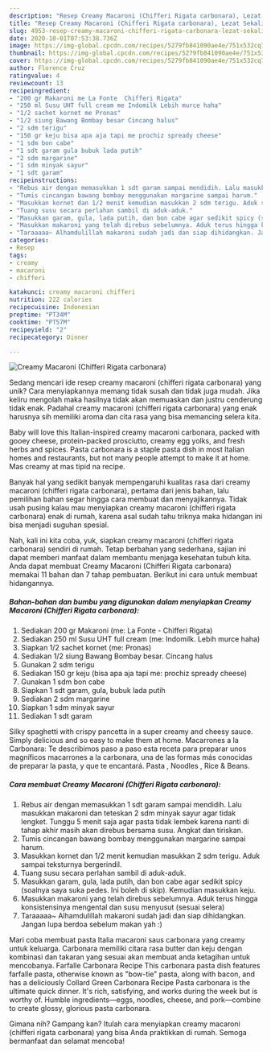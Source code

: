 ```yaml
---
description: "Resep Creamy Macaroni (Chifferi Rigata carbonara), Lezat Sekali"
title: "Resep Creamy Macaroni (Chifferi Rigata carbonara), Lezat Sekali"
slug: 4953-resep-creamy-macaroni-chifferi-rigata-carbonara-lezat-sekali
date: 2020-10-01T07:53:38.736Z
image: https://img-global.cpcdn.com/recipes/5279fb841090ae4e/751x532cq70/creamy-macaroni-chifferi-rigata-carbonara-foto-resep-utama.jpg
thumbnail: https://img-global.cpcdn.com/recipes/5279fb841090ae4e/751x532cq70/creamy-macaroni-chifferi-rigata-carbonara-foto-resep-utama.jpg
cover: https://img-global.cpcdn.com/recipes/5279fb841090ae4e/751x532cq70/creamy-macaroni-chifferi-rigata-carbonara-foto-resep-utama.jpg
author: Florence Cruz
ratingvalue: 4
reviewcount: 13
recipeingredient:
- "200 gr Makaroni me La Fonte  Chifferi Rigata"
- "250 ml Susu UHT full cream me Indomilk Lebih murce haha"
- "1/2 sachet kornet me Pronas"
- "1/2 siung Bawang Bombay besar Cincang halus"
- "2 sdm terigu"
- "150 gr keju bisa apa aja tapi me prochiz spready cheese"
- "1 sdm bon cabe"
- "1 sdt garam gula bubuk lada putih"
- "2 sdm margarine"
- "1 sdm minyak sayur"
- "1 sdt garam"
recipeinstructions:
- "Rebus air dengan memasukkan 1 sdt garam sampai mendidih. Lalu masukkan makaroni dan teteskan 2 sdm minyak sayur agar tidak lengket. Tunggu 5 menit saja agar pasta tidak lembek karena nanti di tahap akhir masih akan direbus bersama susu. Angkat dan tiriskan."
- "Tumis cincangan bawang bombay menggunakan margarine sampai harum."
- "Masukkan kornet dan 1/2 menit kemudian masukkan 2 sdm terigu. Aduk sampai teksturnya bergerindil."
- "Tuang susu secara perlahan sambil di aduk-aduk."
- "Masukkan garam, gula, lada putih, dan bon cabe agar sedikit spicy (soalnya saya suka pedes. Ini boleh di skip). Kemudian masukkan keju."
- "Masukkan makaroni yang telah direbus sebelumnya. Aduk terus hingga konsistensinya mengental dan susu menyusut (sesuai selera)"
- "Taraaaaa~ Alhamdulillah makaroni sudah jadi dan siap dihidangkan. Jangan lupa berdoa sebelum makan yah :)"
categories:
- Resep
tags:
- creamy
- macaroni
- chifferi

katakunci: creamy macaroni chifferi 
nutrition: 222 calories
recipecuisine: Indonesian
preptime: "PT34M"
cooktime: "PT57M"
recipeyield: "2"
recipecategory: Dinner

---
```



![Creamy Macaroni (Chifferi Rigata carbonara)](https://img-global.cpcdn.com/recipes/5279fb841090ae4e/751x532cq70/creamy-macaroni-chifferi-rigata-carbonara-foto-resep-utama.jpg)

Sedang mencari ide resep creamy macaroni (chifferi rigata carbonara) yang unik? Cara menyiapkannya memang tidak susah dan tidak juga mudah. Jika keliru mengolah maka hasilnya tidak akan memuaskan dan justru cenderung tidak enak. Padahal creamy macaroni (chifferi rigata carbonara) yang enak harusnya sih memiliki aroma dan cita rasa yang bisa memancing selera kita.

Baby will love this Italian-inspired creamy macaroni carbonara, packed with gooey cheese, protein-packed prosciutto, creamy egg yolks, and fresh herbs and spices. Pasta carbonara is a staple pasta dish in most Italian homes and restaurants, but not many people attempt to make it at home. Mas creamy at mas tipid na recipe.

Banyak hal yang sedikit banyak mempengaruhi kualitas rasa dari creamy macaroni (chifferi rigata carbonara), pertama dari jenis bahan, lalu pemilihan bahan segar hingga cara membuat dan menyajikannya. Tidak usah pusing kalau mau menyiapkan creamy macaroni (chifferi rigata carbonara) enak di rumah, karena asal sudah tahu triknya maka hidangan ini bisa menjadi suguhan spesial.


Nah, kali ini kita coba, yuk, siapkan creamy macaroni (chifferi rigata carbonara) sendiri di rumah. Tetap berbahan yang sederhana, sajian ini dapat memberi manfaat dalam membantu menjaga kesehatan tubuh kita. Anda dapat membuat Creamy Macaroni (Chifferi Rigata carbonara) memakai 11 bahan dan 7 tahap pembuatan. Berikut ini cara untuk membuat hidangannya.

<!--inarticleads1-->

##### Bahan-bahan dan bumbu yang digunakan dalam menyiapkan Creamy Macaroni (Chifferi Rigata carbonara):

1. Sediakan 200 gr Makaroni (me: La Fonte - Chifferi Rigata)
1. Sediakan 250 ml Susu UHT full cream (me: Indomilk. Lebih murce haha)
1. Siapkan 1/2 sachet kornet (me: Pronas)
1. Sediakan 1/2 siung Bawang Bombay besar. Cincang halus
1. Gunakan 2 sdm terigu
1. Sediakan 150 gr keju (bisa apa aja tapi me: prochiz spready cheese)
1. Gunakan 1 sdm bon cabe
1. Siapkan 1 sdt garam, gula, bubuk lada putih
1. Sediakan 2 sdm margarine
1. Siapkan 1 sdm minyak sayur
1. Sediakan 1 sdt garam


Silky spaghetti with crispy pancetta in a super creamy and cheesy sauce. Simply delicious and so easy to make them at home. Macarrones a la Carbonara: Te describimos paso a paso esta receta para preparar unos magníficos macarrones a la carbonara, una de las formas más conocidas de preparar la pasta, y que te encantará. Pasta , Noodles , Rice &amp; Beans. 

<!--inarticleads2-->

##### Cara membuat Creamy Macaroni (Chifferi Rigata carbonara):

1. Rebus air dengan memasukkan 1 sdt garam sampai mendidih. Lalu masukkan makaroni dan teteskan 2 sdm minyak sayur agar tidak lengket. Tunggu 5 menit saja agar pasta tidak lembek karena nanti di tahap akhir masih akan direbus bersama susu. Angkat dan tiriskan.
1. Tumis cincangan bawang bombay menggunakan margarine sampai harum.
1. Masukkan kornet dan 1/2 menit kemudian masukkan 2 sdm terigu. Aduk sampai teksturnya bergerindil.
1. Tuang susu secara perlahan sambil di aduk-aduk.
1. Masukkan garam, gula, lada putih, dan bon cabe agar sedikit spicy (soalnya saya suka pedes. Ini boleh di skip). Kemudian masukkan keju.
1. Masukkan makaroni yang telah direbus sebelumnya. Aduk terus hingga konsistensinya mengental dan susu menyusut (sesuai selera)
1. Taraaaaa~ Alhamdulillah makaroni sudah jadi dan siap dihidangkan. Jangan lupa berdoa sebelum makan yah :)


Mari coba membuat pasta Italia macaroni saus carbonara yang creamy untuk keluarga. Carbonara memiliki citara rasa butter dan keju dengan kombinasi dan takaran yang sesuai akan membuat anda ketagihan untuk mencobanya. Farfalle Carbonara Recipe This carbonara pasta dish features farfalle pasta, otherwise known as &#34;bow-tie&#34; pasta, along with bacon, and has a deliciously Collard Green Carbonara Recipe Pasta carbonara is the ultimate quick dinner. It&#39;s rich, satisfying, and works during the week but is worthy of. Humble ingredients—eggs, noodles, cheese, and pork—combine to create glossy, glorious pasta carbonara. 

Gimana nih? Gampang kan? Itulah cara menyiapkan creamy macaroni (chifferi rigata carbonara) yang bisa Anda praktikkan di rumah. Semoga bermanfaat dan selamat mencoba!
